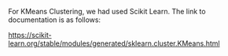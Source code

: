 For KMeans Clustering, we had used Scikit Learn. The link to documentation is as follows:


https://scikit-learn.org/stable/modules/generated/sklearn.cluster.KMeans.html

